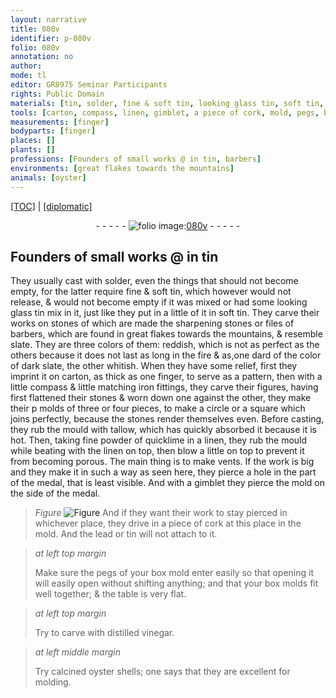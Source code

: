 ```yaml
---
layout: narrative
title: 080v
identifier: p-080v
folio: 080v
annotation: no
author:
mode: tl
editor: GR8975 Seminar Participants
rights: Public Domain
materials: [tin, solder, fine & soft tin, looking glass tin, soft tin, stones of which are made the sharpening stones or files of barbers, slate, carton, iron fittings, stones, tallow, fine powder of quicklime, linen, cork, lead, distilled vinegar, calcined oyster shells]
tools: [carton, compass, linen, gimblet, a piece of cork, mold, pegs, box mold, box molds, table is very flat]
measurements: [finger]
bodyparts: [finger]
places: []
plants: []
professions: [Founders of small works @ in tin, barbers]
environments: [great flakes towards the mountains]
animals: [oyster]
---
```


 <p><a href="{{ site.baseurl }}/translation/">[TOC]</a> | <a href="{{ site.baseurl }}/texts/p-080v_tc/" target="_blank">[diplomatic]</a></p><div class="folio" align="center">- - - - - <a href="http://gallica.bnf.fr/ark:/12148/btv1b10500001g/f166.image" target="_blank"><img src="https://cu-mkp.github.io/2017-workshop-edition/assets/photo-icon.png" alt="folio image: " style="display:inline-block; margin-bottom:-3px;"/>080v</a> - - - - - </div>  
  

## <span class="pro">Founders of small works <span class="add">@ in <span class="m">tin</span></span></span>

 
They usually cast with <span class="m">solder</span>, even the things that should not become empty, for the latter require <span class="m">fine & soft tin</span>, which however would not release, & would not become empty if it was mixed or had some <span class="m">looking glass tin</span> <span class="del">mix</span> <span class="add">in</span> it, just like they put in a little of it in <span class="m">soft tin</span>. They carve their works on <span class="m">stones of which are made the sharpening stones or files of <span class="pro">barbers</span></span>, which are found in <span class="env">great flakes towards the mountains</span>, & resemble <span class="m">slate</span>. They are three colors of them: reddish, which is not as perfect as the others because it does not last as long in the fire <span class="del">& as</span>,one <span class="del">dard</span> of the color of dark <span class="m">slate</span>, the other whitish. When they have some relief, first they imprint it on <span class="tl"><span class="m">carton</span></span>, as thick as one <span class="ms"><span class="bp">finger</span></span>, <span class="add">to serve as a pattern</span>, then with a little <span class="tl">compass</span> & little matching <span class="m">iron fittings</span>, they carve their figures, having first flattened their <span class="m">stones</span> & worn down one against the other, they make their <span class="del">p</span> molds of three or four pieces, to make a circle or a square which joins perfectly, because the <span class="m">stones</span> render themselves even. Before casting, they rub the mould with <span class="m">tallow</span>, which has quickly absorbed it because it is hot. Then, taking <span class="m">fine powder of quicklime</span> in a <span class="tl"><span class="m">linen</span></span>, they rub the mould while beating with the <span class="tl"><span class="m">linen</span></span> on top, then blow a little on top to prevent it from becoming porous. The main thing is to make vents. If the work is big and they make it in such a way as seen here, they pierce a hole in the part of the medal, that is least visible. And with a <span class="tl">gimblet</span> they pierce the mold on the side of the medal. 
> *Figure*
> <a href="https://drive.google.com/open?id=0B9-oNrvWdlO5VktqeFlScTAyczQ" target="_blank"><img src="https://cu-mkp.github.io/GR8975-edition/assets/photo-icon.png" alt="Figure" style="display:inline-block; margin-bottom:-3px;"/></a>
 And if they want their work to stay pierced in whichever place, they drive in <span class="tl">a piece of <span class="m">cork</span></span> at this place in the <span class="tl">mold</span>. And the <span class="m">lead</span> or <span class="m">tin</span> will not attach to it. 
 
> *at left top margin*
> 
> 
>   Make sure the <span class="tl">pegs</span> of your <span class="tl">box mold</span> enter easily so that <span class="del">opening</span> it will easily open without shifting anything; and that your <span class="tl">box molds</span> fit well together; & the <span class="tl">table is very flat</span>. 
 
> *at left top margin*
> 
> 
>   Try to carve with <span class="m">distilled vinegar</span>.
 
> *at left middle margin*
> 
> 
>   Try <span class="m">calcined <span class="al">oyster</span> shells</span>; one says that they are excellent for molding.
 
 